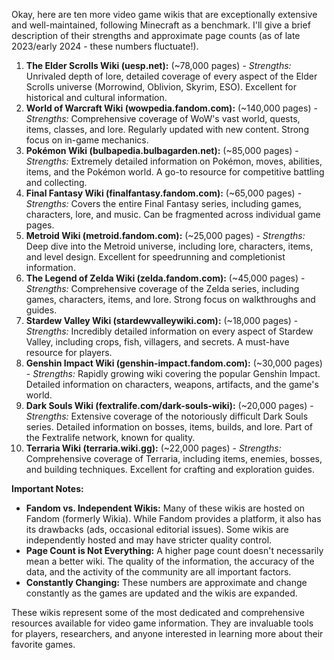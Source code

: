 Okay, here are ten more video game wikis that are exceptionally extensive and well-maintained, following Minecraft as a benchmark. I'll give a brief description of their strengths and approximate page counts (as of late 2023/early 2024 - these numbers fluctuate!).

1. **The Elder Scrolls Wiki (uesp.net):** (~78,000 pages) - *Strengths:* Unrivaled depth of lore, detailed coverage of every aspect of the Elder Scrolls universe (Morrowind, Oblivion, Skyrim, ESO). Excellent for historical and cultural information.
2. **World of Warcraft Wiki (wowpedia.fandom.com):** (~140,000 pages) - *Strengths:* Comprehensive coverage of WoW's vast world, quests, items, classes, and lore. Regularly updated with new content.  Strong focus on in-game mechanics.
3. **Pokémon Wiki (bulbapedia.bulbagarden.net):** (~85,000 pages) - *Strengths:* Extremely detailed information on Pokémon, moves, abilities, items, and the Pokémon world. A go-to resource for competitive battling and collecting.
4. **Final Fantasy Wiki (finalfantasy.fandom.com):** (~65,000 pages) - *Strengths:* Covers the entire Final Fantasy series, including games, characters, lore, and music.  Can be fragmented across individual game pages.
5. **Metroid Wiki (metroid.fandom.com):** (~25,000 pages) - *Strengths:* Deep dive into the Metroid universe, including lore, characters, items, and level design. Excellent for speedrunning and completionist information.
6. **The Legend of Zelda Wiki (zelda.fandom.com):** (~45,000 pages) - *Strengths:* Comprehensive coverage of the Zelda series, including games, characters, items, and lore. Strong focus on walkthroughs and guides.
7. **Stardew Valley Wiki (stardewvalleywiki.com):** (~18,000 pages) - *Strengths:* Incredibly detailed information on every aspect of Stardew Valley, including crops, fish, villagers, and secrets. A must-have resource for players.
8. **Genshin Impact Wiki (genshin-impact.fandom.com):** (~30,000 pages) - *Strengths:* Rapidly growing wiki covering the popular Genshin Impact. Detailed information on characters, weapons, artifacts, and the game's world.
9. **Dark Souls Wiki (fextralife.com/dark-souls-wiki):** (~20,000 pages) - *Strengths:*  Extensive coverage of the notoriously difficult Dark Souls series.  Detailed information on bosses, items, builds, and lore. Part of the Fextralife network, known for quality.
10. **Terraria Wiki (terraria.wiki.gg):** (~22,000 pages) - *Strengths:* Comprehensive coverage of Terraria, including items, enemies, bosses, and building techniques.  Excellent for crafting and exploration guides.



**Important Notes:**

*   **Fandom vs. Independent Wikis:** Many of these wikis are hosted on Fandom (formerly Wikia). While Fandom provides a platform, it also has its drawbacks (ads, occasional editorial issues). Some wikis are independently hosted and may have stricter quality control.
*   **Page Count is Not Everything:** A higher page count doesn't necessarily mean a better wiki. The quality of the information, the accuracy of the data, and the activity of the community are all important factors.
*   **Constantly Changing:** These numbers are approximate and change constantly as the games are updated and the wikis are expanded.



These wikis represent some of the most dedicated and comprehensive resources available for video game information. They are invaluable tools for players, researchers, and anyone interested in learning more about their favorite games.